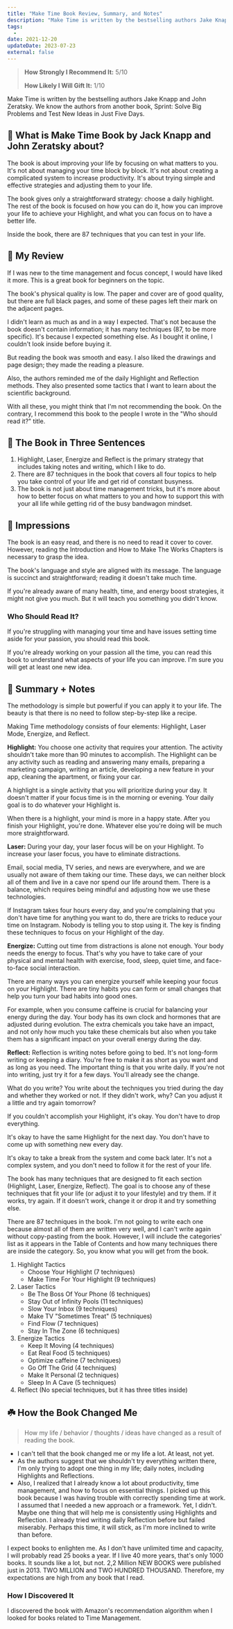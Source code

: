 ```yaml
---
title: "Make Time Book Review, Summary, and Notes"
description: "Make Time is written by the bestselling authors Jake Knapp and John Zeratsky, the authors of Sprint: Solve Big Problems and Test New Ideas in Just Five Days."
tags:
  -
date: 2021-12-20
updateDate: 2023-07-23
external: false
---
```


> **How Strongly I Recommend It:** 5/10
>
> **How Likely I Will Gift It:** 1/10

Make Time is written by the bestselling authors Jake Knapp and John Zeratsky. We know the authors from another book, Sprint: Solve Big Problems and Test New Ideas in Just Five Days.

## 📣 What is Make Time Book by Jack Knapp and John Zeratsky about?

The book is about improving your life by focusing on what matters to you. It's not about managing your time block by block. It's not about creating a complicated system to increase productivity. It's about trying simple and effective strategies and adjusting them to your life.

The book gives only a straightforward strategy: choose a daily highlight. The rest of the book is focused on how you can do it, how you can improve your life to achieve your Highlight, and what you can focus on to have a better life.

Inside the book, there are 87 techniques that you can test in your life.

## 🌟 My Review

If I was new to the time management and focus concept, I would have liked it more. This is a great book for beginners on the topic.

The book's physical quality is low. The paper and cover are of good quality, but there are full black pages, and some of these pages left their mark on the adjacent pages.

I didn't learn as much as and in a way I expected. That's not because the book doesn't contain information; it has many techniques (87, to be more specific). It's because I expected something else. As I bought it online, I couldn't look inside before buying it.

But reading the book was smooth and easy. I also liked the drawings and page design; they made the reading a pleasure.

Also, the authors reminded me of the daily Highlight and Reflection methods. They also presented some tactics that I want to learn about the scientific background.

With all these, you might think that I'm not recommending the book. On the contrary, I recommend this book to the people I wrote in the "Who should read it?" title.

## 🚀 The Book in Three Sentences

1. Highlight, Laser, Energize and Reflect is the primary strategy that includes taking notes and writing, which I like to do.
2. There are 87 techniques in the book that covers all four topics to help you take control of your life and get rid of constant busyness.
3. The book is not just about time management tricks, but it's more about how to better focus on what matters to you and how to support this with your all life while getting rid of the busy bandwagon mindset.

## 🎨 Impressions

The book is an easy read, and there is no need to read it cover to cover. However, reading the Introduction and How to Make The Works Chapters is necessary to grasp the idea.

The book's language and style are aligned with its message. The language is succinct and straightforward; reading it doesn't take much time.

If you're already aware of many health, time, and energy boost strategies, it might not give you much. But it will teach you something you didn't know.

### Who Should Read It?

If you're struggling with managing your time and have issues setting time aside for your passion, you should read this book.

If you're already working on your passion all the time, you can read this book to understand what aspects of your life you can improve. I'm sure you will get at least one new idea.

## 📒 Summary + Notes

The methodology is simple but powerful if you can apply it to your life. The beauty is that there is no need to follow step-by-step like a recipe.

Making Time methodology consists of four elements: Highlight, Laser Mode, Energize, and Reflect.

**Highlight:** You choose one activity that requires your attention. The activity shouldn't take more than 90 minutes to accomplish. The Highlight can be any activity such as reading and answering many emails, preparing a marketing campaign, writing an article, developing a new feature in your app, cleaning the apartment, or fixing your car.

A highlight is a single activity that you will prioritize during your day. It doesn't matter if your focus time is in the morning or evening. Your daily goal is to do whatever your Highlight is.

When there is a highlight, your mind is more in a happy state. After you finish your Highlight, you're done. Whatever else you're doing will be much more straightforward.

**Laser:** During your day, your laser focus will be on your Highlight. To increase your laser focus, you have to eliminate distractions.

Email, social media, TV series, and news are everywhere, and we are usually not aware of them taking our time. These days, we can neither block all of them and live in a cave nor spend our life around them. There is a balance, which requires being mindful and adjusting how we use these technologies.

If Instagram takes four hours every day, and you're complaining that you don't have time for anything you want to do, there are tricks to reduce your time on Instagram. Nobody is telling you to stop using it. The key is finding these techniques to focus on your Highlight of the day.

**Energize:** Cutting out time from distractions is alone not enough. Your body needs the energy to focus. That's why you have to take care of your physical and mental health with exercise, food, sleep, quiet time, and face-to-face social interaction.

There are many ways you can energize yourself while keeping your focus on your Highlight. There are tiny habits you can form or small changes that help you turn your bad habits into good ones.

For example, when you consume caffeine is crucial for balancing your energy during the day. Your body has its own clock and hormones that are adjusted during evolution. The extra chemicals you take have an impact, and not only how much you take these chemicals but also when you take them has a significant impact on your overall energy during the day.

**Reflect:** Reflection is writing notes before going to bed. It's not long-form writing or keeping a diary. You're free to make it as short as you want and as long as you need. The important thing is that you write daily. If you're not into writing, just try it for a few days. You'll already see the change.

What do you write? You write about the techniques you tried during the day and whether they worked or not. If they didn't work, why? Can you adjust it a little and try again tomorrow?

If you couldn't accomplish your Highlight, it's okay. You don't have to drop everything.

It's okay to have the same Highlight for the next day. You don't have to come up with something new every day.

It's okay to take a break from the system and come back later. It's not a complex system, and you don't need to follow it for the rest of your life.

The book has many techniques that are designed to fit each section (Highlight, Laser, Energize, Reflect). The goal is to choose any of these techniques that fit your life (or adjust it to your lifestyle) and try them. If it works, try again. If it doesn't work, change it or drop it and try something else.

There are 87 techniques in the book. I'm not going to write each one because almost all of them are written very well, and I can't write again without copy-pasting from the book. However, I will include the categories' list as it appears in the Table of Contents and how many techniques there are inside the category. So, you know what you will get from the book.

1. Highlight Tactics
    - Choose Your Highlight (7 techniques)
    - Make Time For Your Highlight (9 techniques)
2. Laser Tactics
    - Be The Boss Of Your Phone (6 techniques)
    - Stay Out of Infinity Pools (11 techniques)
    - Slow Your Inbox (9 techniques)
    - Make TV "Sometimes Treat" (5 techniques)
    - Find Flow (7 techniques)
    - Stay In The Zone (6 techniques)
3. Energize Tactics
    - Keep It Moving (4 techniques)
    - Eat Real Food (5 techniques)
    - Optimize caffeine (7 techniques)
    - Go Off The Grid (4 techniques)
    - Make It Personal (2 techniques)
    - Sleep In A Cave (5 techniques)
4. Reflect (No special techniques, but it has three titles inside)

## ☘️ How the Book Changed Me

> How my life / behavior / thoughts / ideas have changed as a result of reading the book.

- I can't tell that the book changed me or my life a lot. At least, not yet.
- As the authors suggest that we shouldn't try everything written there, I'm only trying to adopt one thing in my life; daily notes, including Highlights and Reflections.
- Also, I realized that I already know a lot about productivity, time management, and how to focus on essential things. I picked up this book because I was having trouble with correctly spending time at work. I assumed that I needed a new approach or a framework. Yet, I didn't. Maybe one thing that will help me is consistently using Highlights and Reflection. I already tried writing daily Reflection before but failed miserably. Perhaps this time, it will stick, as I'm more inclined to write than before.

I expect books to enlighten me. As I don't have unlimited time and capacity, I will probably read 25 books a year. If I live 40 more years, that's only 1000 books. It sounds like a lot, but not. 2,2 Million NEW BOOKS were published just in 2013. TWO MILLION and TWO HUNDRED THOUSAND. Therefore, my expectations are high from any book that I read.

### How I Discovered It

I discovered the book with Amazon's recommendation algorithm when I looked for books related to Time Management.

